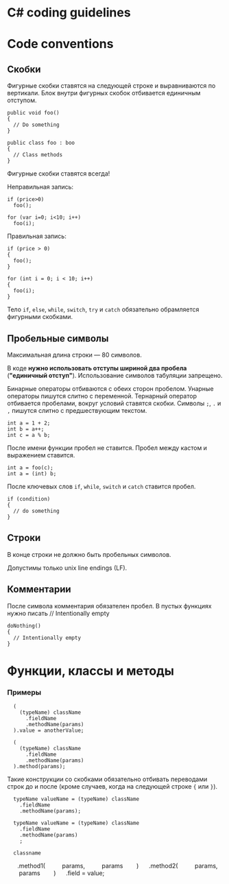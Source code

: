 C# coding guidelines
====================

Code conventions
================

Скобки
------

Фигурные скобки ставятся на следующей строке и выравниваются по вертикали.
Блок внутри фигурных скобок отбивается единичным отступом.


    public void foo()
    {
      // Do something
    }

    public class foo : boo
    {
      // Class methods
    }

Фигурные скобки ставятся всегда!

Неправильная запись:

    if (price>0)
      foo();

    for (var i=0; i<10; i++)
      foo(i);

Правильная запись:

    if (price > 0)
    {
      foo();
    }

    for (int i = 0; i < 10; i++)
    {
      foo(i);
    }

Тело `if`, `else`, `while`, `switch`, `try` и `catch` обязательно обрамляется
фигурными скобками.


Пробельные символы
------------------

Максимальная длина строки — 80 символов.

В коде **нужно использовать отступы шириной два пробела**
(**"единичный отступ"**). Использование символов табуляции запрещено.

Бинарные операторы отбиваются с обеих сторон пробелом.
Унарные операторы пишутся слитно с переменной.
Тернарный оператор отбивается пробелами, вокруг условий ставятся скобки.
Символы `;`, `.` и `,` пишутся слитно с предшествующим текстом.

    int a = 1 + 2;
    int b = a++;
    int c = a % b;

После имени функции пробел не ставится.
Пробел между кастом и выражением ставится.

    int a = foo(c);
    int a = (int) b;

После ключевых слов `if`, `while`, `switch` и `catch` ставится пробел.

    if (condition)
    {
      // do something
    }


Строки
------

В конце строки не должно быть пробельных символов.

Допустимы только unix line endings (LF).


Комментарии
-----------

После символа комментария обязателен пробел.
В пустых функциях нужно писать // Intentionally empty

    doNothing()
    {
      // Intentionally empty
    }

Функции, классы и методы
========================

### Примеры

      (
        (typeName) className
          .fieldName
          .methodName(params)
      ).value = anotherValue;

      (
        (typeName) className
          .fieldName
          .methodName(params)
      ).method(params);

Такие конструкции со скобками обязательно отбивать переводами строк до и после
(кроме случаев, когда на следующей строке `{` или `}`).

      typeName valueName = (typeName) className
        .fieldName
        .methodName(params);

      typeName valueName = (typeName) className
        .fieldName
        .methodName(params)
        ;

      classname
        .method1(
            params,
            params
          )
        .method2(
            params,
            params
          )
        .field = value;

